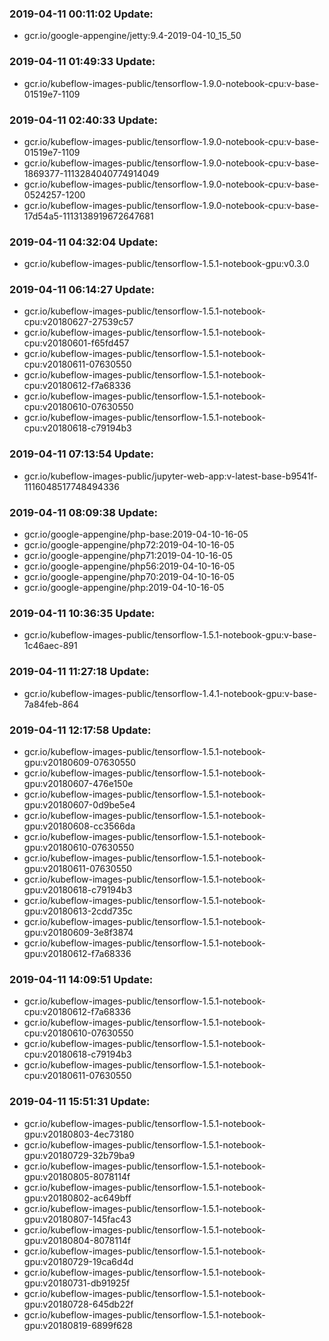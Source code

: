### 2019-04-11 00:11:02 Update:

- gcr.io/google-appengine/jetty:9.4-2019-04-10_15_50
### 2019-04-11 01:49:33 Update:

- gcr.io/kubeflow-images-public/tensorflow-1.9.0-notebook-cpu:v-base-01519e7-1109
### 2019-04-11 02:40:33 Update:

- gcr.io/kubeflow-images-public/tensorflow-1.9.0-notebook-cpu:v-base-01519e7-1109
- gcr.io/kubeflow-images-public/tensorflow-1.9.0-notebook-cpu:v-base-1869377-1113284040774914049
- gcr.io/kubeflow-images-public/tensorflow-1.9.0-notebook-cpu:v-base-0524257-1200
- gcr.io/kubeflow-images-public/tensorflow-1.9.0-notebook-cpu:v-base-17d54a5-1113138919672647681
### 2019-04-11 04:32:04 Update:

- gcr.io/kubeflow-images-public/tensorflow-1.5.1-notebook-gpu:v0.3.0
### 2019-04-11 06:14:27 Update:

- gcr.io/kubeflow-images-public/tensorflow-1.5.1-notebook-cpu:v20180627-27539c57
- gcr.io/kubeflow-images-public/tensorflow-1.5.1-notebook-cpu:v20180601-f65fd457
- gcr.io/kubeflow-images-public/tensorflow-1.5.1-notebook-cpu:v20180611-07630550
- gcr.io/kubeflow-images-public/tensorflow-1.5.1-notebook-cpu:v20180612-f7a68336
- gcr.io/kubeflow-images-public/tensorflow-1.5.1-notebook-cpu:v20180610-07630550
- gcr.io/kubeflow-images-public/tensorflow-1.5.1-notebook-cpu:v20180618-c79194b3
### 2019-04-11 07:13:54 Update:

- gcr.io/kubeflow-images-public/jupyter-web-app:v-latest-base-b9541f-1116048517748494336
### 2019-04-11 08:09:38 Update:

- gcr.io/google-appengine/php-base:2019-04-10-16-05
- gcr.io/google-appengine/php72:2019-04-10-16-05
- gcr.io/google-appengine/php71:2019-04-10-16-05
- gcr.io/google-appengine/php56:2019-04-10-16-05
- gcr.io/google-appengine/php70:2019-04-10-16-05
- gcr.io/google-appengine/php:2019-04-10-16-05
### 2019-04-11 10:36:35 Update:

- gcr.io/kubeflow-images-public/tensorflow-1.5.1-notebook-gpu:v-base-1c46aec-891
### 2019-04-11 11:27:18 Update:

- gcr.io/kubeflow-images-public/tensorflow-1.4.1-notebook-gpu:v-base-7a84feb-864
### 2019-04-11 12:17:58 Update:

- gcr.io/kubeflow-images-public/tensorflow-1.5.1-notebook-gpu:v20180609-07630550
- gcr.io/kubeflow-images-public/tensorflow-1.5.1-notebook-gpu:v20180607-476e150e
- gcr.io/kubeflow-images-public/tensorflow-1.5.1-notebook-gpu:v20180607-0d9be5e4
- gcr.io/kubeflow-images-public/tensorflow-1.5.1-notebook-gpu:v20180608-cc3566da
- gcr.io/kubeflow-images-public/tensorflow-1.5.1-notebook-gpu:v20180610-07630550
- gcr.io/kubeflow-images-public/tensorflow-1.5.1-notebook-gpu:v20180611-07630550
- gcr.io/kubeflow-images-public/tensorflow-1.5.1-notebook-gpu:v20180618-c79194b3
- gcr.io/kubeflow-images-public/tensorflow-1.5.1-notebook-gpu:v20180613-2cdd735c
- gcr.io/kubeflow-images-public/tensorflow-1.5.1-notebook-gpu:v20180609-3e8f3874
- gcr.io/kubeflow-images-public/tensorflow-1.5.1-notebook-gpu:v20180612-f7a68336
### 2019-04-11 14:09:51 Update:

- gcr.io/kubeflow-images-public/tensorflow-1.5.1-notebook-cpu:v20180612-f7a68336
- gcr.io/kubeflow-images-public/tensorflow-1.5.1-notebook-cpu:v20180610-07630550
- gcr.io/kubeflow-images-public/tensorflow-1.5.1-notebook-cpu:v20180618-c79194b3
- gcr.io/kubeflow-images-public/tensorflow-1.5.1-notebook-cpu:v20180611-07630550
### 2019-04-11 15:51:31 Update:

- gcr.io/kubeflow-images-public/tensorflow-1.5.1-notebook-gpu:v20180803-4ec73180
- gcr.io/kubeflow-images-public/tensorflow-1.5.1-notebook-gpu:v20180729-32b79ba9
- gcr.io/kubeflow-images-public/tensorflow-1.5.1-notebook-gpu:v20180805-8078114f
- gcr.io/kubeflow-images-public/tensorflow-1.5.1-notebook-gpu:v20180802-ac649bff
- gcr.io/kubeflow-images-public/tensorflow-1.5.1-notebook-gpu:v20180807-145fac43
- gcr.io/kubeflow-images-public/tensorflow-1.5.1-notebook-gpu:v20180804-8078114f
- gcr.io/kubeflow-images-public/tensorflow-1.5.1-notebook-gpu:v20180729-19ca6d4d
- gcr.io/kubeflow-images-public/tensorflow-1.5.1-notebook-gpu:v20180731-db91925f
- gcr.io/kubeflow-images-public/tensorflow-1.5.1-notebook-gpu:v20180728-645db22f
- gcr.io/kubeflow-images-public/tensorflow-1.5.1-notebook-gpu:v20180819-6899f628
